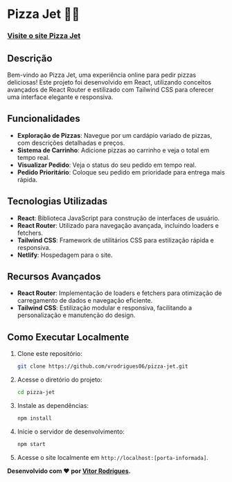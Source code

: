 # Pizza Jet 🍕🚀

### [Visite o site Pizza Jet](https://pizzajet.netlify.app/)

## Descrição

Bem-vindo ao Pizza Jet, uma experiência online para pedir pizzas deliciosas! Este projeto foi desenvolvido em React, utilizando conceitos avançados de React Router e estilizado com Tailwind CSS para oferecer uma interface elegante e responsiva.

## Funcionalidades

- **Exploração de Pizzas**: Navegue por um cardápio variado de pizzas, com descrições detalhadas e preços.
- **Sistema de Carrinho**: Adicione pizzas ao carrinho e veja o total em tempo real.
- **Visualizar Pedido**: Veja o status do seu pedido em tempo real.
- **Pedido Prioritário**: Coloque seu pedido em prioridade para entrega mais rápida.

## Tecnologias Utilizadas

- **React**: Biblioteca JavaScript para construção de interfaces de usuário.
- **React Router**: Utilizado para navegação avançada, incluindo loaders e fetchers.
- **Tailwind CSS**: Framework de utilitários CSS para estilização rápida e responsiva.
- **Netlify**: Hospedagem para o site.

## Recursos Avançados

- **React Router**: Implementação de loaders e fetchers para otimização de carregamento de dados e navegação eficiente.
- **Tailwind CSS**: Estilização modular e responsiva, facilitando a personalização e manutenção do design.

## Como Executar Localmente

1. Clone este repositório:

   ```bash
   git clone https://github.com/vrodrigues06/pizza-jet.git
   ```

2. Acesse o diretório do projeto:

   ```bash
   cd pizza-jet
   ```

3. Instale as dependências:

   ```bash
   npm install
   ```

4. Inicie o servidor de desenvolvimento:

   ```bash
   npm start
   ```

5. Acesse o site localmente em `http://localhost:[porta-informada]`.

**Desenvolvido com ❤️ por [Vitor Rodrigues](https://github.com/vrodrigues06).**
